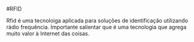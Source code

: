 #RFID

Rfid é uma tecnoloiga aplicada para soluções de identificação utilizando rádio frequência.
Importante salientar que é uma tecnologia que agrega muito valor à Internet das coisas.
